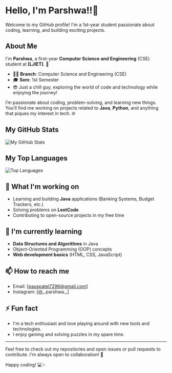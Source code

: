 # Hello, I'm Parshwa!!👋

Welcome to my GitHub profile! I'm a 1st-year student passionate about coding, learning, and building exciting projects.

## About Me

I'm **Parshwa**, a first-year **Computer Science and Engineering** (CSE) student at **[LJIET]**. 🚀

- 👨‍💻 **Branch**: Computer Science and Engineering (CSE)
- 🎓 **Sem**: 1st Semester
- 😎 Just a chill guy, exploring the world of code and technology while enjoying the journey!

I’m passionate about coding, problem-solving, and learning new things. You’ll find me working on projects related to **Java**, **Python**, and anything that piques my interest in tech. 🌐

## My GitHub Stats

![My GitHub Stats](https://github-readme-stats.vercel.app/api?username=parshwa-wq&show_icons=true&hide_title=true&count_private=true&hide=prs&theme=dark&bg_color=000000&icon_color=ffffff&title_color=ffffff&text_color=aaaaaa)

## My Top Languages

![Top Languages](https://github-readme-stats.vercel.app/api/top-langs/?username=parshwa-wq&layout=compact&langs_count=5&theme=dark&bg_color=000000&icon_color=ffffff&title_color=ffffff&text_color=aaaaaa)

## 🔭 What I'm working on
- Learning and building **Java** applications (Banking Systems, Budget Trackers, etc.)
- Solving problems on **LeetCode**
- Contributing to open-source projects in my free time

## 🌱 I'm currently learning
- **Data Structures and Algorithms** in Java
- Object-Oriented Programming (OOP) concepts
- **Web development basics** (HTML, CSS, JavaScript)

## 📫 How to reach me
- Email: [pauspatel7296@gmail.com]
- Instagram: [@\_.parshwa.\_] 

## ⚡ Fun fact
- I'm a tech enthusiast and love playing around with new tools and technologies.
- I enjoy gaming and solving puzzles in my spare time.

---

Feel free to check out my repositories and open issues or pull requests to contribute. I'm always open to collaboration! 🚀

Happy coding! 💻✨
